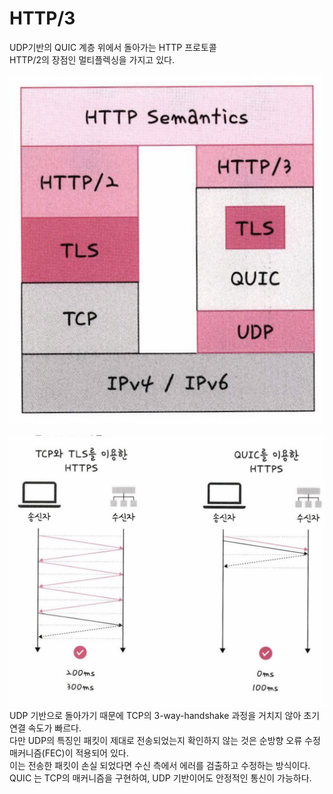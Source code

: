 # HTTP/3

UDP기반의 QUIC 계층 위에서 돌아가는 HTTP 프로토콜  
HTTP/2의 장점인 멀티플렉싱을 가지고 있다.  

![QUICSTACK](./8-images/quicstack.png)  


![QUIC](./8-images/quic.png)  
UDP 기반으로 돌아가기 때문에 TCP의 3-way-handshake 과정을 거치지 않아 초기 연결 속도가 빠르다.  
다만 UDP의 특징인 패킷이 제대로 전송되었는지 확인하지 않는 것은 순방향 오류 수정 매커니즘(FEC)이 적용되어 있다.  
이는 전송한 패킷이 손실 되었다면 수신 측에서 에러를 검출하고 수정하는 방식이다.  
QUIC 는 TCP의 매커니즘을 구현하여, UDP 기반이어도 안정적인 통신이 가능하다.
